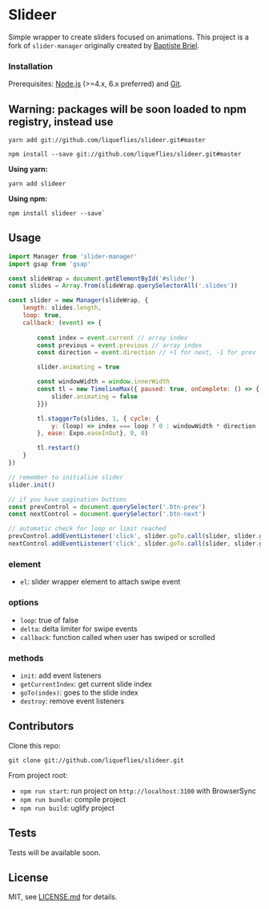# Slideer

Simple wrapper to create sliders focused on animations.
This project is a fork of `slider-manager` originally created by [Baptiste Briel](https://github.com/baptistebriel/slider-manager).

### Installation

Prerequisites: [Node.js](https://nodejs.org/en/) (>=4.x, 6.x preferred) and [Git](https://git-scm.com/).

## Warning: packages will be soon loaded to npm registry, instead use

```
yarn add git://github.com/liqueflies/slideer.git#master
```

```
npm install --save git://github.com/liqueflies/slideer.git#master
```

**Using yarn:** 

```
yarn add slideer
```

**Using npm:** 

```
npm install slideer --save`
```

## Usage

```javascript
import Manager from 'slider-manager'
import gsap from 'gsap'

const slideWrap = document.getElementById('#slider')
const slides = Array.from(slideWrap.querySelectorAll('.slides'))

const slider = new Manager(slideWrap, {
    length: slides.length,
    loop: true,
    callback: (event) => {
        
        const index = event.current // array index
        const previous = event.previous // array index
        const direction = event.direction // +1 for next, -1 for prev

        slider.animating = true

        const windowWidth = window.innerWidth
        const tl = new TimelineMax({ paused: true, onComplete: () => {
            slider.animating = false
        }})

        tl.staggerTo(slides, 1, { cycle: {
            y: (loop) => index === loop ? 0 : windowWidth * direction
        }, ease: Expo.easeInOut}, 0, 0)

        tl.restart()
    }
})

// remember to initialize slider
slider.init()

// if you have pagination buttons
const prevControl = document.querySelector('.btn-prev')
const nextControl = document.querySelector('.btn-next')

// automatic check for loop or limit reached
prevControl.addEventListener('click', slider.goTo.call(slider, slider.getCurrentSlide() - 1), false)
nextControl.addEventListener('click', slider.goTo.call(slider, slider.getCurrentSlide() + 1), false)

```

### element
- `el`: slider wrapper element to attach swipe event

### options

- `loop`: true of false
- `delta`: delta limiter for swipe events
- `callback`: function called when user has swiped or scrolled

### methods

- `init`: add event listeners
- `getCurrentIndex`: get current slide index
- `goTo(index)`: goes to the slide index
- `destroy`: remove event listeners

## Contributors

Clone this repo:

```
git clone git://github.com/liqueflies/slideer.git
```

From project root:

- `npm run start`: run project on ```http://localhost:3100``` with BrowserSync
- `npm run bundle`: compile project
- `npm run build`: uglify project

## Tests

Tests will be available soon.

## License

MIT, see [LICENSE.md](http://github.com/liqueflies/slider-manager/blob/master/LICENSE.md) for details.
